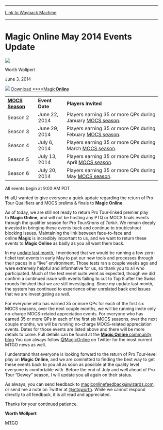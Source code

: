 
---
[Link to Wayback Machine](https://web.archive.org/web/20140702170508/http://magic.wizards.com/en/articles/archive/magic-online-may-2014-events-update-2014-06-03)

[_metadata_:generator]:- "Drupal 7 (http://drupal.org)"
[_metadata_:node]:- "213536"
[_metadata_:publish_date]:- "2014-06-03"
[_metadata_:source]:- "div-main"
[_metadata_:title]:- "Magic Online May 2014 Events Update"
[_metadata_:wayback_capture_timestamp]:- "2014-07-02 17:05:08"
[_metadata_:wayback_raw_url]:- "https://web.archive.org/web/20140702170508id_/http://magic.wizards.com/en/articles/archive/magic-online-may-2014-events-update-2014-06-03"
[_metadata_:wayback_url]:- "http://magic.wizards.com/en/articles/archive/magic-online-may-2014-events-update-2014-06-03"
---





Magic Online May 2014 Events Update
===================================



![](https://media.magic.wizards.com/styles/auth_small/public/images/person/worth-wollpert.jpg)

Worth Wollpert




June 3, 2014
 









![](https://web.archive.org/web/20160217221851im_/http://archive.wizards.com/mtg/images/digital/magiconline/MTGOlogoreduced.png)
[Download ****Magic**Online**](https://accounts.onlinegaming.wizards.com/)
 




|  |  |  |
| --- | --- | --- |
| **[MOCS Season](http://archive.wizards.com/magic/magazine/article.aspx?x=mtg/daily/other/110413/mocs2014#schedule)** | **Event Date** | **Players Invited** |
| Season 2 | June 22, 2014 | Players earning 35 or more QPs during January [MOCS season](/en/articles/archive/2014-mocs-full-rules-2014-06-03#schedule). |
| Season 3 | June 29, 2014 | Players earning 35 or more QPs during Febuary [MOCS season](/en/articles/archive/2014-mocs-full-rules-2014-06-03#schedule). |
| Season 4 | July 6, 2014 | Players earning 35 or more QPs during March [MOCS season](/en/articles/archive/2014-mocs-full-rules-2014-06-03#schedule). |
| Season 5 | July 13, 2014 | Players earning 35 or more QPs during April [MOCS season](/en/articles/archive/2014-mocs-full-rules-2014-06-03#schedule). |
| Season 6 | July 20, 2014 | Players earning 35 or more QPs during May [MOCS season](/en/articles/archive/2014-mocs-full-rules-2014-06-03#schedule). |

All events begin at 9:00 AM PDT 

Hi all,I wanted to give everyone a quick update regarding the return of Pro Tour Qualifiers and MOCS prelims & finals to **Magic Online**.


As of today, we are still not ready to return Pro Tour-linked premier play to **Magic Online**, and will not be hosting any PTQ or MOCS finals events through the qualifier season for Pro Tour*Khans of Tarkir*. We remain deeply invested in bringing these events back and continue to troubleshoot blocking issues. Maintaining the link between face-to-face and online **Magic** is incredibly important to us, and we want to return these events to **Magic Online** as badly as you all want them back.


In my [update last month](/en/articles/archive/magic-online-april-2014-events-update-2014-06-04), I mentioned that we would be running a few zero-ticket test events in early May to put our new tools and processes through their paces in a “live” environment. Those tests ran a couple weeks ago and were extremely helpful and informative for us, so thank you to all who participated. Much of the test event suite went as expected, though we did confirm a continued issue with events failing to cut to Top 8 after the Swiss rounds finished that we are still investigating. Since my update last month, the system has continued to experience other unrelated back end issues that we are investigating as well.


For everyone who has earned 35 or more QPs for each of the first six MOCS seasons, over the next couple months, we will be running invite only no-charge MOCS-related appreciation events.
For everyone who has earned 35 or more QPs in each of the first six MOCS seasons, over the next couple months, we will be running no-charge MOCS-related appreciation events. Dates for those events are listed above and there will be more details to come. Full details can be found at the [**Magic Online** community blog](http://community.wizards.com/content/blog/4094096) You can always follow [@MagicOnline](https://twitter.com/magiconline) on Twitter for the most current MTGO news as well.


I understand that everyone is looking forward to the return of Pro Tour-level play on **Magic Online**, and we are committed to finding the best way to get these events back to you all as soon as possible at the quality level everyone is comfortable with. Before the end of July and well ahead of Pro Tour “Dewey” season, I will update you all again on their status.


As always, you can send feedback to [magiconlinefeedback@wizards.com](mailto:magiconlinefeedback@wizards.com), or send me a note on Twitter at [@mtgworth](https://twitter.com/mtgworth). While we cannot respond directly to all feedback, it is all read and appreciated.


Thanks for your continued patience.


**Worth Wollpert**



[MTGO](/en/tags/mtgo)





 
 


  







